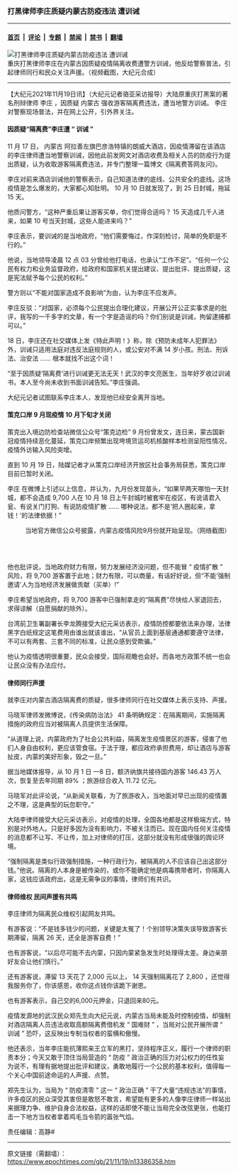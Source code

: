 ### 打黑律师李庄质疑内蒙古防疫违法 遭训诫 

---

#### [首页](../../../..?n13386358) &nbsp;|&nbsp; [评论](../../../../../epoch-comment?n13386358) &nbsp;|&nbsp; [专题](../../../../../epoch-special?n13386358) &nbsp;|&nbsp; [禁闻](../../../../../epoch-news?n13386358) &nbsp;|&nbsp; [禁书](../../../../../books?n13386358) &nbsp;|&nbsp; [翻墙](https://github.com/gfw-breaker/nogfw/blob/master/README.md?n13386358)


<div><img alt="打黑律师李庄质疑内蒙古防疫违法 遭训诫 " class="attachment-djy_600_400 size-djy_600_400 wp-post-image" src="https://i.epochtimes.com/assets/uploads/2021/11/id13386554-7cf8bd5cc4f5514410ac31871087ad9e-600x400.jpg"/>
<div class="caption">
 重庆打黑律师李庄在内蒙古因质疑疫情隔离收费遭警方训诫，他反给警察普法，引起律师同行和民众关注声援。（视频截图，大纪元合成）
</div></div><hr/><div class="post_content" id="artbody" itemprop="articleBody">
 <!-- article content begin -->
 <p>
  【大纪元2021年11月19日讯】（大纪元记者骆亚采访报导）大陆原重庆打黑案的著名刑辩律师
  <ok href="https://www.epochtimes.com/gb/tag/%E6%9D%8E%E5%BA%84.html">
   李庄
  </ok>
  ，因质疑
  <ok href="https://www.epochtimes.com/gb/tag/%E5%86%85%E8%92%99%E5%8F%A4.html">
   内蒙古
  </ok>
  强收游客隔离费违法，遭当地警方训诫。
  <ok href="https://www.epochtimes.com/gb/tag/%E6%9D%8E%E5%BA%84.html">
   李庄
  </ok>
  对警察现场普法，并在网上公开，引外界关注。
 </p>
 <h4 class="p4">
  <span class="s2">
   <b>
    因质疑“隔离费”李庄遭
   </b>
  </span>
  <span class="s3">
   <b>
    “
   </b>
  </span>
  <span class="s2">
   <b>
    训诫
   </b>
  </span>
  <span class="s3">
   <b>
    ”
   </b>
  </span>
 </h4>
 <p class="p6">
  <span class="s4">
   11
  </span>
  月
  <span class="s4">
   17
  </span>
  日，
  <ok href="https://www.epochtimes.com/gb/tag/%E5%86%85%E8%92%99%E5%8F%A4.html">
   内蒙古
  </ok>
  阿拉善左旗巴彦浩特镇的朗威大酒店，因疫情滞留在该酒店的李庄律师遭当地警察训诫，因他此前发网文对酒店收费及相关人员的防疫行为提出质疑，认为收取游客隔离费违法，并专门整理一篇博文《隔离费答网友问》。
 </p>
 <p class="p6">
  李庄对前来酒店训诫他的警察表示，自己知道法律的底线、公共安全的底线。这场疫情是怎么爆发的，大家都心知肚明。
  <span class="s4">
   10
  </span>
  月
  <span class="s4">
   10
  </span>
  日就发现了，到
  <span class="s4">
   25
  </span>
  日封城，拖延
  <span class="s4">
   15
  </span>
  天。
 </p>
 <p class="p6">
  他质问警方，“这种严重后果让游客买单，你们觉得合适吗？
  <span class="s4">
   15
  </span>
  天造成几千人进来，如果
  <span class="s4">
   10
  </span>
  号当天封城，这些人能进来吗？”
 </p>
 <p class="p6">
  李庄表示，要训诫的是当地政府，“他们需要悔过，作深刻检讨，简单的免职是不行的。”
 </p>
 <p class="p6">
  他说，当地领导凌晨
  <span class="s4">
   12
  </span>
  点
  <span class="s4">
   03
  </span>
  分曾给他打电话，也承认“工作不足”。“任何一个公民有权力和业务监督政府，给政府和国家机关提出建议、提出批评、提出质疑，这是宪法赋予每个公民的权利。”
 </p>
 <p class="p6">
  警方则以“不能对国家造成不良影响”为由，认为李庄不应发声。
 </p>
 <p class="p6">
  李庄反驳：“对国家，必须每个公民提出合理化建议，开展公开公正实事求是的批评，我写的一千多字的文章，有一个字是造谣的吗？你们别说是训诫，拘留逮捕都可以。”
 </p>
 <p class="p6">
  <div class="video_fit_container">
  </div>
 </p>
 <p class="p6">
  <span class="s4">
   18
  </span>
  日，李庄还在社交媒体上发《特此声明！》称，除《预防未成年人犯罪法》外，训诫只适用法庭对违反法庭规则的人，或公安对不满
  <span class="s4">
   14
  </span>
  岁小孩。刑法、刑诉法、治安法
  <span class="s4">
   ……
  </span>
  根本就找不出这个词！
 </p>
 <p class="p6">
  “至于因质疑‘隔离费’进行训诫更无法无天！武汉的李文亮医生，当年好歹收过训诫书，本人至今尚未收到书面训诫告知。”李庄强调。
 </p>
 <p class="p6">
  大纪元记者试图联系李庄本人，发现他已经安全离开当地。
 </p>
 <p class="p6">
  <div class="video_fit_container">
  </div>
 </p>
 <h4 class="p9">
  <b>
   策克口岸
  </b>
  <span class="s5">
   <b>
    9
   </b>
  </span>
  <b>
   月现疫情
  </b>
  <span class="s5">
   <b>
    10
   </b>
  </span>
  <b>
   月下旬才关闭
  </b>
  <b>
  </b>
 </h4>
 <p class="p9">
  策克出入境边防检查站微信公众号“策克边检”
  <span class="s5">
   9
  </span>
  月份曾发文，连日来，蒙古国新冠疫情持续恶化蔓延，策克口岸频繁出现垮境货运司机核酸样本检测呈阳性情况，疫情外访输入风险突增。
 </p>
 <p class="p9">
  直到
  <span class="s5">
   10
  </span>
  月
  <span class="s5">
   19
  </span>
  日，陆媒记者才从策克口岸经济开放区社会事务局获悉，策克口岸目前已暂时关闭。
 </p>
 <p class="p9">
  <span class="s6">
   李庄
  </span>
  在微博上引述以上信息，并认为，九月份发现苗头，“如果早两天哪怕一天封城，都不会造成
  <span class="s5">
   9,700
  </span>
  人在
  <span class="s5">
   10
  </span>
  月
  <span class="s5">
   18
  </span>
  日上午封城时被套牢在疫区，有说请君入瓮、有说关门打狗、有说防疫情扩散
  <span class="s5">
   ……
  </span>
  哪种说法，都不是‘把人圈起来，拿钱！’的法律依据！”
 </p>
 <figure aria-describedby="caption-attachment-13386479" class="wp-caption aligncenter" id="attachment_13386479" style="width: 602px">
  <ok href="https://i.epochtimes.com/assets/uploads/2021/11/id13386479-aa6b7d63f11fcaae390b9a3bb8494143.jpg" target="_blank">
   <img alt="" class="wp-image-13386479" src="https://i.epochtimes.com/assets/uploads/2021/11/id13386479-aa6b7d63f11fcaae390b9a3bb8494143.jpg"/>
  </ok>
  <br/><figcaption class="wp-caption-text" id="caption-attachment-13386479">
   当地官方微信公众号披露，内蒙古疫情风险9月份就开始呈现。（网络截图）
  </figcaption><br/>
 </figure><br/>
 <p class="p9">
  他也批评说，当地政府财力有限，努力发展经济没问题，但不能冒
  <span class="s5">
   “
  </span>
  疫情扩散
  <span class="s5">
   ”
  </span>
  风险，将
  <span class="s5">
   9,700
  </span>
  游客置于此地；财力有限，可以商量，有话好好说，但“不能‘强制邀请’人为当地经济发展做贡献（买单）!”
 </p>
 <p class="p9">
  李庄希望当地政府，将
  <span class="s5">
   9,700
  </span>
  游客中已强制拿走的“隔离费”尽快给人家退回去，求得谅解（自愿捐献的除外）。
 </p>
 <p class="p9">
  <span class="s2">
   台湾前卫生署副署长李龙腾接受大纪元采访表示，疫情防控都要依法来办理，法律黑字白纸规定这笔费用由谁出就该谁出，“从官员上面到基层通通都要遵守法律，不可以有两套、三套不同的标准，让民众感到受欺骗。”
  </span>
 </p>
 <p class="p9">
  他认为疫情透明很重要，民众会接受，国际观瞻也会好。而各地方政策不统一也会让民众没有办法应付。
 </p>
 <h4 class="p10">
  <span class="s7">
   <b>
    律师同行声援
   </b>
  </span>
 </h4>
 <p class="p9">
  就李庄对内蒙古酒店隔离费的质疑，很多律师同行在社交媒体上表示支持、声援。
 </p>
 <p class="p9">
  马晓军律师发微博说，《传染病防治法》
  <span class="s5">
   41
  </span>
  条明确规定：在隔离期间，实施隔离措施的政府应当对被隔离人员提供生活保障。
 </p>
 <p class="p12">
  “从道理上说，内蒙政府为了社会公共利益，隔离发生疫情景区的游客，侵害了他们人身自由权利，更应该管食宿。于法于理，都应政府承担费用，却让酒店与游客扯皮，内蒙的美好形象，毁之一旦。”
 </p>
 <p class="p9">
  据当地媒体报导，从
  <span class="s5">
   10
  </span>
  月
  <span class="s5">
   1
  </span>
  日
  <span class="s5">
   —8
  </span>
  日，额济纳旗共接待国内游客
  <span class="s5">
   146.43
  </span>
  万人次，恢复至去年同期
  <span class="s5">
   89%
  </span>
  ；旅游综合收入
  <span class="s5">
   11.72
  </span>
  亿元。
 </p>
 <p class="p9">
  马晓军对此评论说，“从新闻关联看，为了旅游收入，当地面对早已出现的疫情置之不理，这是典型的玩忽职守。”
 </p>
 <p class="p9">
  <div class="video_fit_container">
  </div>
 </p>
 <p class="p9">
  大陆李律师接受大纪元采访表示，对疫情的处理，全国各地都是这样极端方式，特别是对外地人。只是好多因为没有影响力，不被关注而已。现在国内任何关注疫情的消息都不让写、不让传，加上对律师的打压，这部分就没有形成很强的舆论环境。
 </p>
 <p class="p9">
  “强制隔离是类似行政强制措施，一种行政行为，被隔离的人不应该自己出这部分钱。”他说。隔离的人本身是被传染的，或你不能确定他是病毒携带者时，你隔离人家，这钱应该政府出，这是无需争议的事情，律师们有共识。
 </p>
 <h4 class="p9">
  律师维权 民间声援有共鸣
 </h4>
 <p class="p9">
  李庄律师为隔离民众维权引起网友共鸣。
 </p>
 <p class="p9">
  有游客说：“不是钱多钱少的问题，关键是太冤了！个别领导决策失误导致游客长期滞留，隔离
  <span class="s5">
   26
  </span>
  天，还全是游客自费！”
 </p>
 <p class="p9">
  也有游客说，“以后尽可能不去内蒙，只因内蒙紧急发生时处理得太差。身边亲朋好友会让他们慎行。”
 </p>
 <p class="p9">
  还有游客说，滞留
  <span class="s5">
   13
  </span>
  天花了
  <span class="s5">
   2,000
  </span>
  元以上，
  <span class="s5">
   14
  </span>
  天强制隔离花了
  <span class="s5">
   2,800
  </span>
  ，还觉得我服务你了，你该感恩，收你这点钱你该跪下谢恩。
 </p>
 <p class="p9">
  也有游客表示，自己交的6,000元押金，只退回来80元。
 </p>
 <p class="p9">
  <div class="video_fit_container">
  </div>
 </p>
 <p class="p9">
  疫情发源地的武汉民众郑先生向大纪元说，内蒙古当局未能及时控制疫情，却强制对酒店隔离人员违法收取高额隔离费借机发
  <span class="s5">
   “
  </span>
  国难财
  <span class="s5">
   ”
  </span>
  ，当局对公民开展所谓
  <span class="s5">
   “
  </span>
  训诫
  <span class="s5">
   ”
  </span>
  恐吓，这反映出专制当权者的蛮横和傲慢。
 </p>
 <p class="p9">
  他还表示，当年李庄能抗薄熙来王立军的黑打，坚持程序正义，履行一个律师的职责本分；今天又敢于顶住当局营造的
  <span class="s5">
   “
  </span>
  防疫
  <span class="s5">
   ”
  </span>
  政治正确的压力对公权力的任性妄为说不，有理有据地提出批评和建议，勇敢地履行一个公民的基本权利，值得每一个关心中国前途命运的人声援、点赞。
 </p>
 <p class="p9">
  郑先生认为，当局为
  <span class="s5">
   “
  </span>
  防疫清零
  <span class="s5">
   ”
  </span>
  这一
  <span class="s5">
   “
  </span>
  政治正确
  <span class="s5">
   ”
  </span>
  干了大量“违规违法”的事情，许多疫区的民众深受其害但是敢怒不敢言，希望能有更多的人像李庄律师一样站出来据理力争、维护自身合法权益，这样的话即使不能让当局完全改弦更张，也能打击一下地方当权者拿着鸡毛当令箭的嚣张气焰。
 </p>
 <p class="p9">
  <div class="video_fit_container">
  </div>
 </p>
 <p class="p9">
  责任编辑：高静#
 </p>
 <!-- article content end -->
 <div id="below_article_ad">
 </div>
</div>


---

原文链接（需翻墙）：https://www.epochtimes.com/gb/21/11/19/n13386358.htm